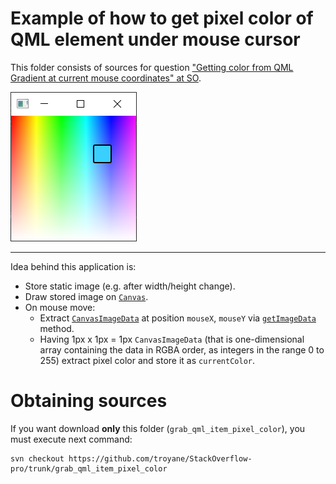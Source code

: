 # Example of how to get pixel color of QML element under mouse cursor 

This folder consists of sources for question ["Getting color from QML Gradient at current mouse coordinates" at SO](https://stackoverflow.com/questions/64738357/getting-color-from-qml-gradient-at-current-mouse-coordinates).

![Application Screen](screen.png)

---

Idea behind this application is:
* Store static image (e.g. after width/height change).
* Draw stored image on [`Canvas`](https://doc.qt.io/qt-5/qml-qtquick-canvas.html).
* On mouse move:
  * Extract [`CanvasImageData`](https://doc.qt.io/qt-5/qml-qtquick-canvasimagedata.html) at position `mouseX`, `mouseY` via [`getImageData`](https://doc.qt.io/qt-5/qml-qtquick-context2d.html#getImageData-method) method. 
  * Having 1px x 1px = 1px `CanvasImageData` (that is one-dimensional array containing the data in RGBA order, as integers in the range 0 to 255) extract pixel color and store it as `currentColor`.


# Obtaining sources
If you want download **only** this folder (`grab_qml_item_pixel_color`),
you must execute next command:
```
svn checkout https://github.com/troyane/StackOverflow-pro/trunk/grab_qml_item_pixel_color
```
